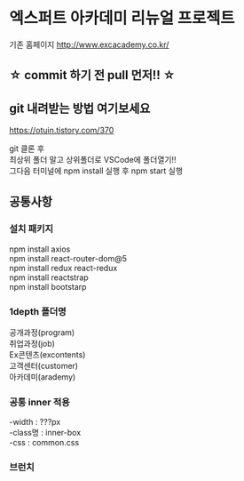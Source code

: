 # 엑스퍼트 아카데미 리뉴얼 프로젝트

기존 홈페이지 http://www.excacademy.co.kr/  

## ☆ commit 하기 전 pull 먼저!! ☆

## git 내려받는 방법 여기보세요

https://otuin.tistory.com/370  

git 클론 후  
최상위 폴더 말고 상위폴더로 VSCode에 폴더열기!!  
그다음 터미널에 npm install 실행 후 npm start 실행  

## 공통사항

### 설치 패키지

npm install axios  
npm install react-router-dom@5  
npm install redux react-redux  
npm install reactstrap  
npm install bootstarp  

### 1depth 폴더명

공개과정(program)  
취업과정(job)  
Ex콘텐츠(excontents)  
고객센터(customer)  
아카데미(arademy)  

### 공통 inner 적용

-width : ???px  
-class명 : inner-box  
-css : common.css  


### 브런치
